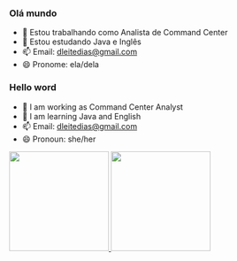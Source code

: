 ### Olá mundo  
- 🔭 Estou trabalhando como Analista de Command Center 
- 🌱 Estou estudando Java e Inglês
- 📫 Email: dleitedias@gmail.com
- 😄 Pronome: ela/dela

<div></div>

### Hello word
- 🔭 I am working as Command Center Analyst
- 🌱 I am learning Java and English
- 📫 Email: dleitedias@gmail.com
- 😄 Pronoun: she/her

<div>
  <a href="https://github.com/debelha">
  <img height="180em" src="https://github-readme-stats.vercel.app/api?username=debelha&show_icons=true&theme=dracula&include_all_commits=true&count_private=true"/>
  <img height="180em" src="https://github-readme-stats.vercel.app/api/top-langs/?username=debelha&layout=compact&langs_count=7&theme=dracula"/>
</div>


